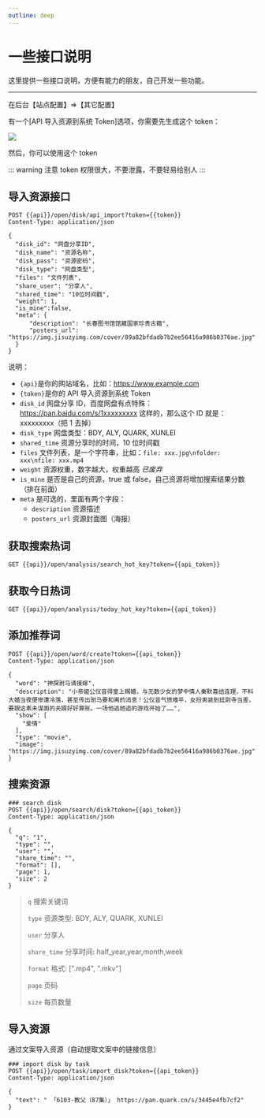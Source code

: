 ```yaml
---
outline: deep
---
```


# 一些接口说明

这里提供一些接口说明，方便有能力的朋友，自己开发一些功能。

---

在后台【站点配置】=>【其它配置】

有一个[API 导入资源到系统 Token]选项，你需要先生成这个 token：

![](/images/api/image.png)

然后，你可以使用这个 token

::: warning 注意
token 权限很大，不要泄露，不要轻易给别人
:::

## 导入资源接口

```http
POST {{api}}/open/disk/api_import?token={{token}}
Content-Type: application/json

{
  "disk_id": "网盘分享ID",
  "disk_name": "资源名称",
  "disk_pass": "资源密码",
  "disk_type": "网盘类型",
  "files": "文件列表",
  "share_user": "分享人",
  "shared_time": "10位时间戳",
  "weight": 1,
  "is_mine":false,
  "meta": {
      "description": "长春图书馆馆藏国家珍贵古籍",
      "posters_url": "https://img.jisuzyimg.com/cover/89a82bfdadb7b2ee56416a986b0376ae.jpg"
  }
}
```

说明：

- `{api}`是你的网站域名，比如：https://www.example.com
- `{token}`是你的 API 导入资源到系统 Token
- `disk_id` 网盘分享 ID，百度网盘有点特殊：https://pan.baidu.com/s/1xxxxxxxxx 这样的，那么这个 ID 就是：xxxxxxxxx（把 1 去掉）
- `disk_type` 网盘类型：BDY, ALY, QUARK, XUNLEI
- `shared_time` 资源分享时的时间，10 位时间戳
- `files` 文件列表，是一个字符串，比如：`file: xxx.jpg\nfolder: xxx\nfile: xxx.mp4`
- `weight` 资源权重，数字越大，权重越高 _已废弃_
- `is_mine` 是否是自己的资源，true 或 false，自己资源将增加搜索结果分数（排在前面）
- `meta` 是可选的，里面有两个字段：
  - `description` 资源描述
  - `posters_url` 资源封面图（海报）

## 获取搜索热词

```http
GET {{api}}/open/analysis/search_hot_key?token={{api_token}}
```

## 获取今日热词

```http
GET {{api}}/open/analysis/today_hot_key?token={{api_token}}
```

## 添加推荐词

```http
POST {{api}}/open/word/create?token={{api_token}}
Content-Type: application/json

{
  "word": "神探驸马请接嫁",
  "description": "小帝姬公仪音得皇上赐婚，与无数少女的梦中情人秦默喜结连理，不料大婚当夜便惨遭冷落，甚至传出驸马要和离的消息！公仪音气愤难平，女扮男装到廷尉寺当差，要跟这素未谋面的夫婿好好算账。一场他逃她追的游戏开始了……",
  "show": [
    "爱情"
  ],
  "type": "movie",
  "image": "https://img.jisuzyimg.com/cover/89a82bfdadb7b2ee56416a986b0376ae.jpg"
}
```

## 搜索资源

```http
### search disk
POST {{api}}/open/search/disk?token={{api_token}}
Content-Type: application/json

{
  "q": "1",
  "type": "",
  "user": "",
  "share_time": "",
  "format": [],
  "page": 1,
  "size": 2
}
```

> `q` 搜索关键词
>
> `type` 资源类型: BDY, ALY, QUARK, XUNLEI
>
> `user` 分享人
>
> `share_time` 分享时间: half_year,year,month,week
>
> `format` 格式: [".mp4", ".mkv"]
>
> `page` 页码
>
> `size` 每页数量

## 导入资源

通过文案导入资源（自动提取文案中的链接信息）

```http
### import disk by task
POST {{api}}/open/task/import_disk?token={{api_token}}
Content-Type: application/json

{
  "text": " 「6103-教父（87集）」 https://pan.quark.cn/s/3445e4fb7cf2"
}
```